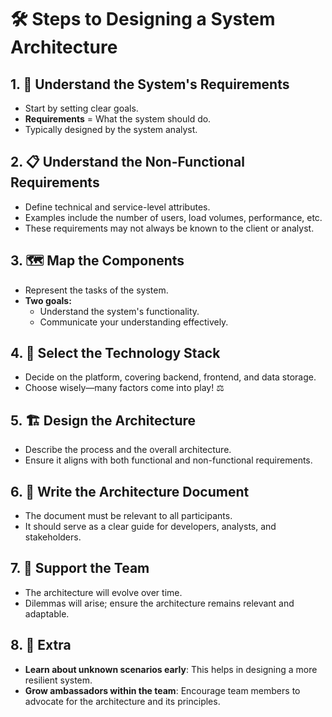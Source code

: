 # 🛠️ Steps to Designing a System Architecture

## 1. 🎯 Understand the System's Requirements
- Start by setting clear goals.
- **Requirements** = What the system should do.
- Typically designed by the system analyst.

## 2. 📋 Understand the Non-Functional Requirements
- Define technical and service-level attributes.
- Examples include the number of users, load volumes, performance, etc.
- These requirements may not always be known to the client or analyst.

## 3. 🗺️ Map the Components
- Represent the tasks of the system.
- **Two goals:**
  - Understand the system's functionality.
  - Communicate your understanding effectively.

## 4. 🧰 Select the Technology Stack
- Decide on the platform, covering backend, frontend, and data storage.
- Choose wisely—many factors come into play! ⚖️

## 5. 🏗️ Design the Architecture
- Describe the process and the overall architecture.
- Ensure it aligns with both functional and non-functional requirements.

## 6. 📄 Write the Architecture Document
- The document must be relevant to all participants.
- It should serve as a clear guide for developers, analysts, and stakeholders.

## 7. 🤝 Support the Team
- The architecture will evolve over time.
- Dilemmas will arise; ensure the architecture remains relevant and adaptable.

## 8. 🌟 Extra
- **Learn about unknown scenarios early**: This helps in designing a more resilient system.
- **Grow ambassadors within the team**: Encourage team members to advocate for the architecture and its principles.
